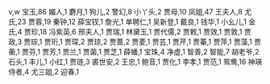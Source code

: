 v,w
宝玉,86
媚人,1
麝月,1
狗儿,2
警幻,8
小丫头,2
贾母,10
凤姐,47
王夫人,8
尤氏,23
贾蓉,19
秦钟,12
薛宝钗,1
詹光,1
单聘仁,1
吴新登,1
戴良,1
钱华,1
小幺儿,1
金氏,4
贾珍,18
冯紫英,6
邢夫人,1
贾瑞,1
林黛玉,1
贾代儒,2
贾敕,1
贾效,1
贾敦,1
贾政,3
贾琮,1
贾珩,1
贾琛,2
贾琼,2
贾蔷,2
贾菱,1
贾芸,1
贾芹,1
贾蓁,1
贾萍,1
贾藻,1
贾蘅,1
贾芬,1
贾芳,1
贾兰,1
贾菌,1
贾芝,1
薛蟠,1
宝珠,4
净虚,1
智善,2
智能,7
胡老爷,2
石头,1
丰儿,1
小红,1
贾琏,3
裘世安,2
王忠,1
鲍音,1
贾化,1
李孝,1
贾范,1
鸳鸯,16
神瑛侍者,4
尤三姐,2
迎春,1
